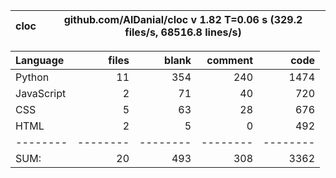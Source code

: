 cloc|github.com/AlDanial/cloc v 1.82  T=0.06 s (329.2 files/s, 68516.8 lines/s)
--- | ---

Language|files|blank|comment|code
:-------|-------:|-------:|-------:|-------:
Python|11|354|240|1474
JavaScript|2|71|40|720
CSS|5|63|28|676
HTML|2|5|0|492
--------|--------|--------|--------|--------
SUM:|20|493|308|3362
